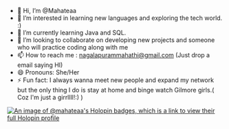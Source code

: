 - 👋 Hi, I’m @Mahateaa
- 👀 I’m interested in learning new languages and exploring the tech world. :)
- 🌱 I’m currently learning Java and SQL.
- 💞️ I’m looking to collaborate on developing new projects and someone who will practice coding along with me
- 📫 How to reach me : nagalapurammahathi@gmail.com (Just drop a email saying HI)
- 😄 Pronouns: She/Her
- ⚡ Fun fact: I always wanna meet new people and expand my network but the only thing I do is stay at home and binge watch Gilmore girls.( Coz I'm just a girrllll!:) )

<!---
Mahateaa/Mahateaa is a ✨ special ✨ repository because its `README.md` (this file) appears on your GitHub profile.
You can click the Preview link to take a look at your changes.
--->
[![An image of @mahateaa's Holopin badges, which is a link to view their full Holopin profile](https://holopin.me/mahateaa)](https://holopin.io/@mahateaa)
